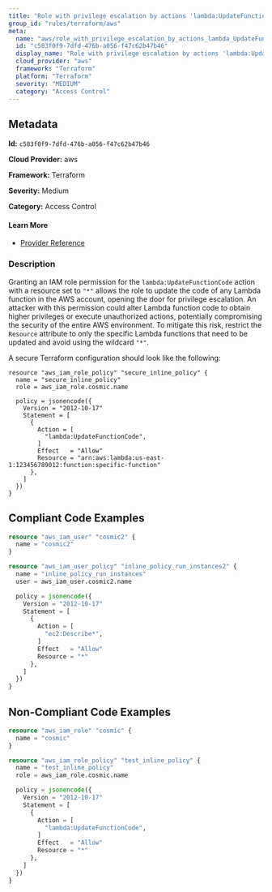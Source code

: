 ```yaml
---
title: "Role with privilege escalation by actions 'lambda:UpdateFunctionCode'"
group_id: "rules/terraform/aws"
meta:
  name: "aws/role_with_privilege_escalation_by_actions_lambda_UpdateFunctionCode"
  id: "c583f0f9-7dfd-476b-a056-f47c62b47b46"
  display_name: "Role with privilege escalation by actions 'lambda:UpdateFunctionCode'"
  cloud_provider: "aws"
  framework: "Terraform"
  platform: "Terraform"
  severity: "MEDIUM"
  category: "Access Control"
---
```

## Metadata

**Id:** `c583f0f9-7dfd-476b-a056-f47c62b47b46`

**Cloud Provider:** aws

**Framework:** Terraform

**Severity:** Medium

**Category:** Access Control

#### Learn More

 - [Provider Reference](https://registry.terraform.io/providers/hashicorp/aws/latest/docs/resources/iam_role_policy#policy)

### Description

 Granting an IAM role permission for the `lambda:UpdateFunctionCode` action with a resource set to `"*"` allows the role to update the code of any Lambda function in the AWS account, opening the door for privilege escalation. An attacker with this permission could alter Lambda function code to obtain higher privileges or execute unauthorized actions, potentially compromising the security of the entire AWS environment. To mitigate this risk, restrict the `Resource` attribute to only the specific Lambda functions that need to be updated and avoid using the wildcard `"*"`.

A secure Terraform configuration should look like the following:

```
resource "aws_iam_role_policy" "secure_inline_policy" {
  name = "secure_inline_policy"
  role = aws_iam_role.cosmic.name

  policy = jsonencode({
    Version = "2012-10-17"
    Statement = [
      {
        Action = [
          "lambda:UpdateFunctionCode",
        ]
        Effect   = "Allow"
        Resource = "arn:aws:lambda:us-east-1:123456789012:function:specific-function"
      },
    ]
  })
}
```


## Compliant Code Examples
```terraform
resource "aws_iam_user" "cosmic2" {
  name = "cosmic2"
}

resource "aws_iam_user_policy" "inline_policy_run_instances2" {
  name = "inline_policy_run_instances"
  user = aws_iam_user.cosmic2.name

  policy = jsonencode({
    Version = "2012-10-17"
    Statement = [
      {
        Action = [
          "ec2:Describe*",
        ]
        Effect   = "Allow"
        Resource = "*"
      },
    ]
  })
}

```
## Non-Compliant Code Examples
```terraform
resource "aws_iam_role" "cosmic" {
  name = "cosmic"
}

resource "aws_iam_role_policy" "test_inline_policy" {
  name = "test_inline_policy"
  role = aws_iam_role.cosmic.name

  policy = jsonencode({
    Version = "2012-10-17"
    Statement = [
      {
        Action = [
          "lambda:UpdateFunctionCode",
        ]
        Effect   = "Allow"
        Resource = "*"
      },
    ]
  })
}



```